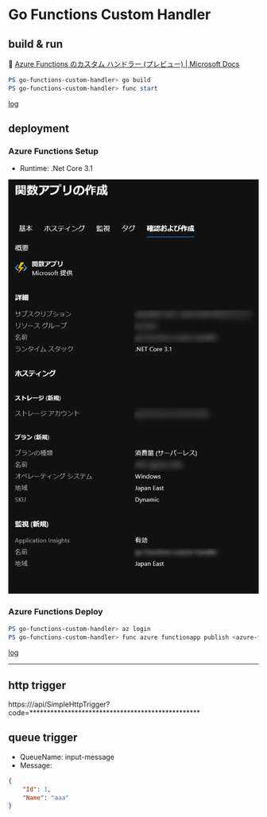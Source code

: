 # Go Functions Custom Handler

## build & run

:link: [Azure Functions のカスタム ハンドラー (プレビュー) | Microsoft Docs](https://docs.microsoft.com/ja-jp/azure/azure-functions/functions-custom-handlers)  

```powershell
PS go-functions-custom-handler> go build
PS go-functions-custom-handler> func start
```

[log](func-start.log)  

## deployment

### Azure Functions Setup

* Runtime: .Net Core 3.1

![Azure Functions setup](azure-functions-setup.png)


### Azure Functions Deploy

```powershell
PS go-functions-custom-handler> az login
PS go-functions-custom-handler> func azure functionapp publish <azure-functionapp-resourcename>
```

[log](deploy.log)  

---

## http trigger

https://<azure-functionapp-resourcename>/api/SimpleHttpTrigger?code=*************************************************

## queue trigger

* QueueName: input-message  
* Message:

```json
{
    "Id": 1,
    "Name": "aaa"
}
```
